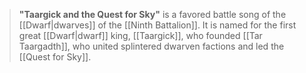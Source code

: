 > **"Taargick and the Quest for Sky"** is a favored battle song of the [[Dwarf|dwarves]] of the [[Ninth Battalion]]. It is named for the first great [[Dwarf|dwarf]] king, [[Taargick]], who founded [[Tar Taargadth]], who united splintered dwarven factions and led the [[Quest for Sky]].







